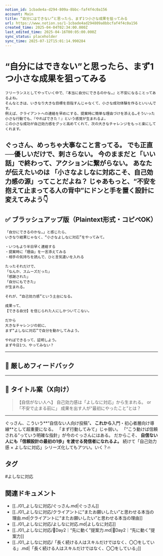 ```yaml
---
notion_id: 1cbade4a-d294-809a-8bbc-faf4f4c0a156
account: Main
title: “自分にはできない”と思ったら、まず1つ小さな成果を狙ってみる
url: https://www.notion.so/1-1cbade4ad294809a8bbcfaf4f4c0a156
created_time: 2025-04-04T02:34:00.000Z
last_edited_time: 2025-04-16T00:05:00.000Z
sync_status: placeholder
sync_time: 2025-07-12T15:01:14.990284
---
```

# “自分にはできない”と思ったら、まず1つ小さな成果を狙ってみる

```plain text
フリーランスとしてやっていく中で、『本当に自分にできるのかな…』と不安になることってあるよね。
そんなときは、いきなり大きな目標を目指すんじゃなくて、小さな成功体験を作るといいんです。
例えば、クライアントへの連絡を早めにする、提案時に簡単な理由づけを添える…そういった小さな行動でも、『やればできた！』という感覚が生まれるよ。
この小さな成功が自己効力感をグッと高めてくれて、次の大きなチャレンジをもっと楽にしてくれます。
```
ぐっさん、めっちゃ大事なこと言ってる。
でも正直──**優しいだけで、刺さらない。**
今のままだと「いい話」で終わって、アクションに繋がらない。
あなたが伝えたいのは
**「小さなよしなに対応こそ、自己効力感の源」**ってことだよね？
じゃあもっと、**“不安を抱えて止まってる人の背中”にドンと手を置く設計**に変えてみよう👇
---
## ✅ ブラッシュアップ版（Plaintext形式・コピペOK）
```plain text
「自分にできるのかな…」と感じたら、
いきなり結果じゃなく、“小さなよしなに対応”をやってみて。

・いつもより半日早く連絡する
・提案時に「理由」を一言添えてみる
・相手の気持ちを読んで、ひと言気遣いを入れる

たったそれだけで、
「なんか、スムーズだった」
「感謝された」
「自分にもできた」
が生まれる。

それが、“自己効力感”という土台になる。

成果って、
【できる自分】を信じられた人にしかついてこない。

だから
大きなチャレンジの前に、
まず“よしなに対応”で自分を動かしてみよう。

やればできるって、証明しよう。
まず今日1つ、やってみない？
```
---
## 🧨 厳しめフィードバック
---
## 🧲 タイトル案（X向け）
> 【自信がない人へ】
  自己効力感は「よしなに対応」から生まれる。
or
> 「不安で止まる前に」
  成果を出す人が“最初にやったこと”とは？
---
ぐっさん、こういう**“自信ない人向け投稿”**、
これから**入門・初心者層向け導線**として超重要になる。
「まず行動してみて」じゃ弱い。
「“こう動けば信頼される”っていう明確な指針」が今のぐっさんにはある。
だからこそ、
**自信ない人にも「信頼設計の最初の1歩」を渡せる発信者になれるよ。**
続けて「自己効力感 × よしなに対応」シリーズ化してもアツい。いく？🔥

## タグ

#よしなに対応 

## 関連ドキュメント

- [[../01_よしなに対応/ぐっさん.md|ぐっさん]]
- [[../01_よしなに対応/クライアントに“またお願いしたい”と思わせる本当の理由.md|クライアントに“またお願いしたい”と思わせる本当の理由]]
- [[../01_よしなに対応/よしなに対応.md|よしなに対応]]
- [[../01_よしなに対応/🔹Day2｜“先に動く”提案力.md|🔹Day2｜“先に動く”提案力]]
- [[../01_よしなに対応/「長く続ける人はスキルだけではなく、〇〇をしている」.md|「長く続ける人はスキルだけではなく、〇〇をしている」]]
